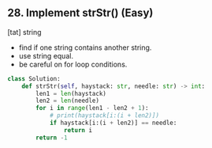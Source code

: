 ## 28. Implement strStr() (Easy)
[tat] string
- find if one string contains another string. 
- use string equal. 
- be careful on for loop conditions.

```python
class Solution:
    def strStr(self, haystack: str, needle: str) -> int:
        len1 = len(haystack)
        len2 = len(needle)
        for i in range(len1 - len2 + 1):
            # print(haystack[i:(i + len2)])
            if haystack[i:(i + len2)] == needle:
                return i
        return -1
```

